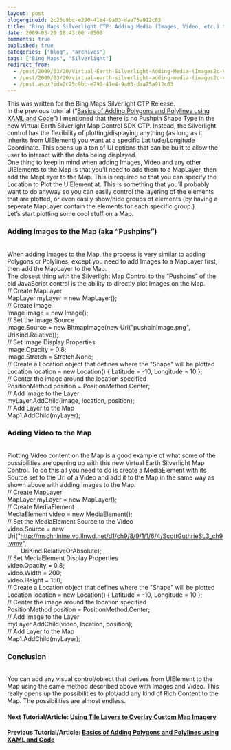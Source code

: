 ```yaml
---
layout: post
blogengineid: 2c25c9bc-e290-41e4-9a03-daa75a912c63
title: "Bing Maps Silverlight CTP: Adding Media (Images, Video, etc.) to the Map"
date: 2009-03-20 18:43:00 -0500
comments: true
published: true
categories: ["blog", "archives"]
tags: ["Bing Maps", "Silverlight"]
redirect_from: 
  - /post/2009/03/20/Virtual-Earth-Silverlight-Adding-Media-(Images2c-Video2c-etc)-to-the-Map
  - /post/2009/03/20/virtual-earth-silverlight-adding-media-(images2c-video2c-etc)-to-the-map
  - /post.aspx?id=2c25c9bc-e290-41e4-9a03-daa75a912c63
---
```

<!-- more -->

This was written for the Bing Maps Silverlight CTP Release.  
In the previous tutorial (“<a href="/post.aspx?id=6a098f41-2df4-4362-a577-606863de838c" target="_blank">Basics of Adding Polygons and Polylines using XAML and Code</a>”) I mentioned that there is no Pushpin Shape Type in the new Virtual Earth Silverlight Map Control SDK CTP. Instead, the Silverlight control has the flexibility of plotting/displaying anything (as long as it inherits from UIElement) you want at a specific Latitude/Longitude Coordinate. This opens up a ton of UI options that can be built to allow the user to interact with the data being displayed.  
One thing to keep in mind when adding Images, Video and any other UIElements to the Map is that you’ll need to add them to a MapLayer, then add the MapLayer to the Map. This is required so that you can specify the Location to Plot the UIElement at. This is something that you’ll probably want to do anyway so you can easily control the layering of the elements that are plotted, or even easily show/hide groups of elements (by having a seperate MapLayer contain the elements for each specific group.)  
Let’s start plotting some cool stuff on a Map.  <h3>Adding Images to the Map (aka “Pushpins”)</h3>  
When adding Images to the Map, the process is very similar to adding Polygons or Polylines, except you need to add Images to a MapLayer first, then add the MapLayer to the Map.  
The closest thing with the Silverlight Map Control to the “Pushpins” of the old JavaScript control is the ability to directly plot Images on the Map.  
// Create MapLayer    <br />MapLayer myLayer = new MapLayer();  
// Create Image    <br />Image image = new Image();     <br />// Set the Image Source     <br />image.Source = new BitmapImage(new Uri(&quot;pushpinImage.png&quot;, UriKind.Relative));  
// Set Image Display Properties    <br />image.Opacity = 0.8;     <br />image.Stretch = Stretch.None;  
// Create a Location object that defines where the &quot;Shape&quot; will be plotted    <br />Location location = new Location() { Latitude = -10, Longitude = 10 };  
// Center the image around the location specified    <br />PositionMethod position = PositionMethod.Center;  
// Add Image to the Layer    <br />myLayer.AddChild(image, location, position);  
// Add Layer to the Map    <br />Map1.AddChild(myLayer);  <h3>Adding Video to the Map</h3>  
Plotting Video content on the Map is a good example of what some of the possibilities are opening up with this new Virtual Earth Silverlight Map Control. To do this all you need to do is create a MediaElement with its Source set to the Uri of a Video and add it to the Map in the same way as shown above with adding Images to the Map.  
// Create MapLayer    <br />MapLayer myLayer = new MapLayer();  
// Create MediaElement    <br />MediaElement video = new MediaElement();  
// Set the MediaElement Source to the Video    <br />video.Source = new Uri(&quot;http://mschnlnine.vo.llnwd.net/d1/ch9/8/9/1/1/6/4/ScottGuthrieSL3_ch9.wmv&quot;,     <br />&#160;&#160;&#160;&#160;&#160;&#160;&#160; UriKind.RelativeOrAbsolute);  
// Set MediaElement Display Properties    <br />video.Opacity = 0.8;     <br />video.Width = 200;     <br />video.Height = 150;  
// Create a Location object that defines where the &quot;Shape&quot; will be plotted    <br />Location location = new Location() { Latitude = -10, Longitude = 10 };  
// Center the image around the location specified    <br />PositionMethod position = PositionMethod.Center;  
// Add Image to the Layer    <br />myLayer.AddChild(video, location, position);  
// Add Layer to the Map    <br />Map1.AddChild(myLayer);  <h3>Conclusion</h3>  
You can add any visual control/object that derives from UIElement to the Map using the same method described above with Images and Video. This really opens up the possibilities to plot/add any kind of Rich Content to the Map. The possibilities are almost endless.  <h4>Next Tutorial/Article: <a href="/post.aspx?id=ce8b5456-ef99-4311-8099-16976ebcc5e2">Using Tile Layers to Overlay Custom Map Imagery</a>    <br /></h4>  <h4>Previous Tutorial/Article: <a href="/post.aspx?id=6a098f41-2df4-4362-a577-606863de838c">Basics of Adding Polygons and Polylines using XAML and Code</a></h4>
